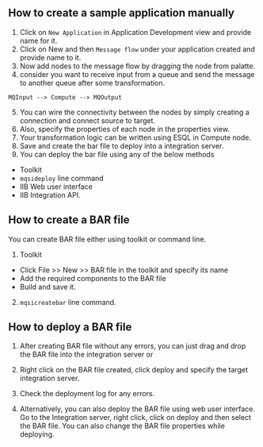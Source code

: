 ## How to create a sample application manually

1. Click on `New Application` in Application Development view and provide name for it.
2. Click on New and then `Message flow` under your application created and provide name to it.
3. Now add nodes to the message flow by dragging the node from palatte.
4. consider you want to receive input from a queue and send the message to another queue after some transformation. 

```
MQInput --> Compute --> MQOutput
```

5. You can wire the connectivity between the nodes by simply creating a connection and connect source to target.
6. Also, specify the properties of each node in the properties view.
7. Your transformation logic can be written using ESQL in Compute node.
8. Save and create the bar file to deploy into a integration server.
9. You can deploy the bar file using any of the below methods
* Toolkit
* `mqsideploy` line command
* IIB Web user interface
* IIB Integration API.

## How to create a BAR file

You can create BAR file either using toolkit or command line.

1. Toolkit

* Click File >> New >> BAR file in the toolkit and specify its name
* Add the required components to the BAR file 
* Build and save it.

2. `mqsicreatebar` line command.


## How to deploy a BAR file 

1. After creating BAR file without any errors, you can just drag and drop the BAR file into the integration server or

2. Right click on the BAR file created, click deploy and specify the target integration server.

3. Check the deployment log for any errors.

4. Alternatively, you can also deploy the BAR file using web user interface. Go to the Integration server, right click, click on deploy and then select the BAR file. You can also change the BAR file properties while deploying.